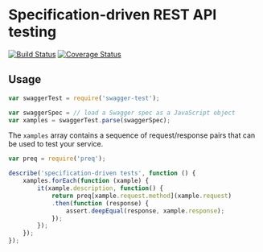 # Specification-driven REST API testing

[![Build Status](https://travis-ci.org/earldouglas/swagger-test.svg?branch=master)](https://travis-ci.org/earldouglas/swagger-test) [![Coverage Status](https://coveralls.io/repos/earldouglas/swagger-test/badge.svg)](https://coveralls.io/r/earldouglas/swagger-test)

## Usage

```javascript
var swaggerTest = require('swagger-test');
```

```javascript
var swaggerSpec = // load a Swagger spec as a JavaScript object
var xamples = swaggerTest.parse(swaggerSpec);
```

The `xamples` array contains a sequence of request/response pairs that can be used to test your service.

```javascript
var preq = require('preq');

describe('specification-driven tests', function () {
    xamples.forEach(function (xample) {
        it(xample.description, function() {
            return preq[xample.request.method](xample.request)
            .then(function (response) {
                assert.deepEqual(response, xample.response);
            });
        });
    });
});
```
